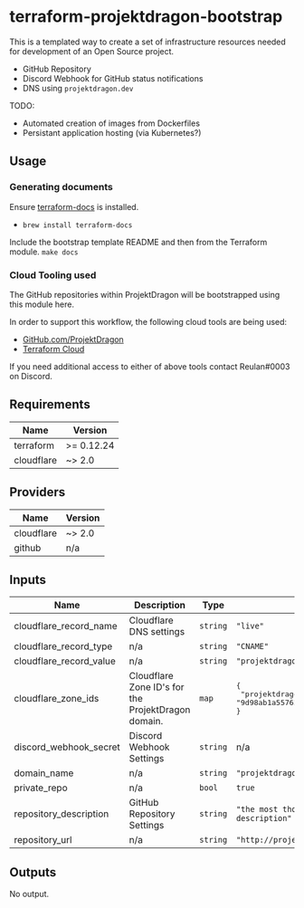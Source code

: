 # terraform-projektdragon-bootstrap
This is a templated way to create a set of infrastructure resources needed for development of an Open Source project.
- GitHub Repository
- Discord Webhook for GitHub status notifications
- DNS using `projektdragon.dev`

TODO:
- Automated creation of images from Dockerfiles
- Persistant application hosting (via Kubernetes?)

## Usage
### Generating documents
Ensure [terraform-docs](https://github.com/segmentio/terraform-docs) is installed.
- `brew install terraform-docs`

Include the bootstrap template README and then from the Terraform module.
`make docs`

### Cloud Tooling used
The GitHub repositories within ProjektDragon will be bootstrapped using this module here.

In order to support this workflow, the following cloud tools are being used:
- [GitHub.com/ProjektDragon](https://github.com/ProjektDragon)
- [Terraform Cloud](https://app.terraform.io/app/ProjektDragon/workspaces)

If you need additional access to either of above tools contact Reulan#0003 on Discord.
## Requirements

| Name | Version |
|------|---------|
| terraform | >= 0.12.24 |
| cloudflare | ~> 2.0 |

## Providers

| Name | Version |
|------|---------|
| cloudflare | ~> 2.0 |
| github | n/a |

## Inputs

| Name | Description | Type | Default | Required |
|------|-------------|------|---------|:--------:|
| cloudflare\_record\_name | Cloudflare DNS settings | `string` | `"live"` | no |
| cloudflare\_record\_type | n/a | `string` | `"CNAME"` | no |
| cloudflare\_record\_value | n/a | `string` | `"projektdragon.stream"` | no |
| cloudflare\_zone\_ids | Cloudflare Zone ID's for the ProjektDragon domain. | `map` | <pre>{<br>  "projektdragon.dev": "9d98ab1a557629db4371763f6c1ebe52"<br>}</pre> | no |
| discord\_webhook\_secret | Discord Webhook Settings | `string` | n/a | yes |
| domain\_name | n/a | `string` | `"projektdragon.dev"` | no |
| private\_repo | n/a | `bool` | `true` | no |
| repository\_description | GitHub Repository Settings | `string` | `"the most thoughtful description"` | no |
| repository\_url | n/a | `string` | `"http://projektdragon.com"` | no |

## Outputs

No output.

